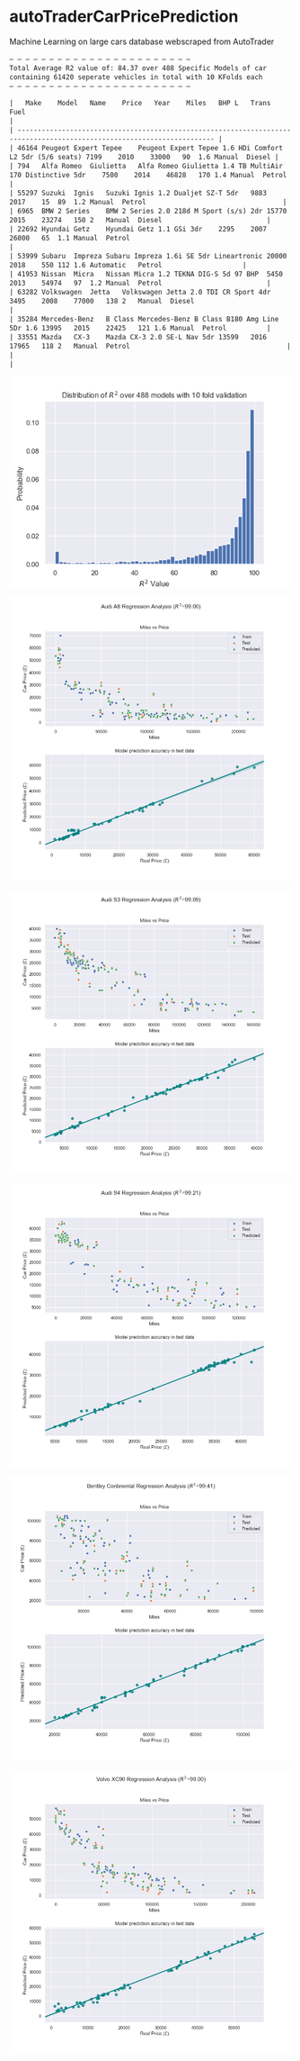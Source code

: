 # autoTraderCarPricePrediction
Machine Learning on large cars database webscraped from AutoTrader

```
— — — — — — — — — — — — — — — — — — — — — — — 
Total Average R2 value of: 84.37 over 488 Specific Models of car containing 61420 seperate vehicles in total with 10 KFolds each
— — — — — — — — — — — — — — — — — — — — — — — 
```

```
| 	Make	Model	Name	Price	Year	Miles	BHP	L	Trans	Fuel                                                                      |
| ----------------------------------------------------------------------------------------------------------------------- |
| 46164	Peugeot	Expert Tepee	Peugeot Expert Tepee 1.6 HDi Comfort L2 5dr (5/6 seats)	7199	2010	33000	90	1.6	Manual	Diesel |
| 794	Alfa Romeo	Giulietta	Alfa Romeo Giulietta 1.4 TB MultiAir 170 Distinctive 5dr	7500	2014	46828	170	1.4	Manual	Petrol |
| 55297	Suzuki	Ignis	Suzuki Ignis 1.2 Dualjet SZ-T 5dr	9883	2017	15	89	1.2	Manual	Petrol                                  |
| 6965	BMW	2 Series	BMW 2 Series 2.0 218d M Sport (s/s) 2dr	15770	2015	23274	150	2	Manual	Diesel                          |
| 22692	Hyundai	Getz	Hyundai Getz 1.1 GSi 3dr	2295	2007	26000	65	1.1	Manual	Petrol                                        |
| 53999	Subaru	Impreza	Subaru Impreza 1.6i SE 5dr Lineartronic	20000	2018	550	112	1.6	Automatic	Petrol                    |
| 41953	Nissan	Micra	Nissan Micra 1.2 TEKNA DIG-S 5d 97 BHP	5450	2013	54974	97	1.2	Manual	Petrol                          |
| 63282	Volkswagen	Jetta	Volkswagen Jetta 2.0 TDI CR Sport 4dr	3495	2008	77000	138	2	Manual	Diesel                        |
| 35284	Mercedes-Benz	B Class	Mercedes-Benz B Class B180 Amg Line 5Dr 1.6	13995	2015	22425	121	1.6	Manual	Petrol          |
| 33551	Mazda	CX-3	Mazda CX-3 2.0 SE-L Nav 5dr	13599	2016	17965	118	2	Manual	Petrol                                       |
|                                                                                                                         |
```




<p align="center"><img src="plots/r2HistPricePrediction.png" /></p>

<p align="center"><img src="plots/Audi_A8_Plot.png" /></p>

<p align="center"><img src="plots/Audi_S3_Plot.png" /></p>

<p align="center"><img src="plots/Audi_S4_Plot.png" /></p>

<p align="center"><img src="plots/Bentley_Continental_Plot.png" /></p>

<p align="center"><img src="plots/Volvo_XC90_Plot.png" /></p>



